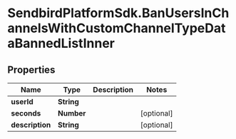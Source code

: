 # SendbirdPlatformSdk.BanUsersInChannelsWithCustomChannelTypeDataBannedListInner

## Properties

Name | Type | Description | Notes
------------ | ------------- | ------------- | -------------
**userId** | **String** |  | 
**seconds** | **Number** |  | [optional] 
**description** | **String** |  | [optional] 


